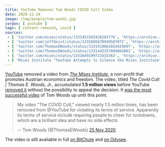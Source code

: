 ```yaml
---
title: YouTube Removes Tom Woods COVID Cult Video
date: 2020-11-24
image: /img/people/tom-woods.jpg
corpos: [ youtube ]
tags: [ content-removed, covid ]
sources:
 - [ 'twitter.com/mises/status/1331451565438283776', 'https://archive.is/d4btP' ]
 - [ 'twitter.com/jeffdeist/status/1331605670949507072', 'https://archive.is/rVvHc' ]
 - [ 'twitter.com/ThomasEWoods/status/1331418661014429697', 'https://archive.is/bYRsr' ]
 - [ 'twitter.com/ThomasEWoods/status/1331443357604864001', 'https://archive.is/aWcrK' ]
 - [ 'twitter.com/mises/status/1331649199721615363', 'https://archive.is/JEKSZ' ]
 - [ 'Mises Institute "YouTube Attempts to Silence the Mises Institute" by Jeff Deist (25 Nov 2020)', 'https://mises.org/power-market/youtube-attempts-silence-mises-institute' ]
---
```


[YouTube](/youtube/) removed a video from [_The Mises
Institute_](https://mises.org/), a non-profit that promotes Austrian economics
and freedom. The video, titled _The Covid Cult | Thomas E. Woods, Jr._,
accumulated **1.5 million views** before YouTube [removed it](notice.jpg)
without the possibility to appeal the decision. It [was the most successful
video](https://youtu.be/jEMk23dyWG4?t=507) of Tom Woods up until this point.

> My video "The COVID Cult," viewed nearly 1.5 million times, has been removed
> from @YouTube for violating its terms of service. Apparently its terms of
> service include requiring people to cheer for lockdowns, which are a
> brilliant idea and have no side effects
>
> -- Tom Woods (@ThomasEWoods) [25 Nov 2020](https://archive.is/bYRsr)

The video is still available in full [on
BitChute](https://www.bitchute.com/video/mcm8Sc8f66o/) and [on
Odysee](https://odysee.com/@mises:1/the-covid-cult-thomas-e-woods-jr:e).
